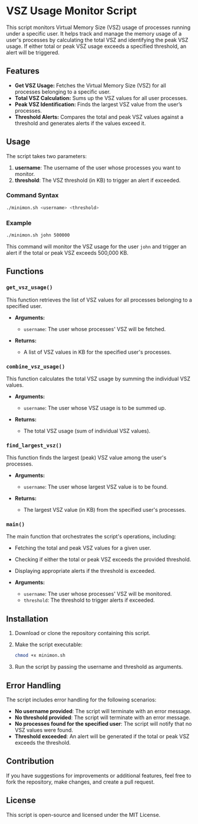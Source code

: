 # VSZ Usage Monitor Script

This script monitors Virtual Memory Size (VSZ) usage of processes running under a specific user. It helps track and manage the memory usage of a user's processes by calculating the total VSZ and identifying the peak VSZ usage. If either total or peak VSZ usage exceeds a specified threshold, an alert will be triggered.

## Features

- **Get VSZ Usage:** Fetches the Virtual Memory Size (VSZ) for all processes belonging to a specific user.
- **Total VSZ Calculation:** Sums up the VSZ values for all user processes.
- **Peak VSZ Identification:** Finds the largest VSZ value from the user’s processes.
- **Threshold Alerts:** Compares the total and peak VSZ values against a threshold and generates alerts if the values exceed it.

## Usage

The script takes two parameters:

1. **username**: The username of the user whose processes you want to monitor.
2. **threshold**: The VSZ threshold (in KB) to trigger an alert if exceeded.

### Command Syntax

```bash
./minimon.sh <username> <threshold>
```

### Example

```bash
./minimon.sh john 500000
```

This command will monitor the VSZ usage for the user `john` and trigger an alert if the total or peak VSZ exceeds 500,000 KB.

## Functions

### `get_vsz_usage()`

This function retrieves the list of VSZ values for all processes belonging to a specified user.

- **Arguments:**
  - `username`: The user whose processes' VSZ will be fetched.
  
- **Returns:**
  - A list of VSZ values in KB for the specified user's processes.

### `combine_vsz_usage()`

This function calculates the total VSZ usage by summing the individual VSZ values.

- **Arguments:**
  - `username`: The user whose VSZ usage is to be summed up.

- **Returns:**
  - The total VSZ usage (sum of individual VSZ values).

### `find_largest_vsz()`

This function finds the largest (peak) VSZ value among the user's processes.

- **Arguments:**
  - `username`: The user whose largest VSZ value is to be found.

- **Returns:**
  - The largest VSZ value (in KB) from the specified user's processes.

### `main()`

The main function that orchestrates the script's operations, including:

- Fetching the total and peak VSZ values for a given user.
- Checking if either the total or peak VSZ exceeds the provided threshold.
- Displaying appropriate alerts if the threshold is exceeded.

- **Arguments:**
  - `username`: The user whose processes' VSZ will be monitored.
  - `threshold`: The threshold to trigger alerts if exceeded.

## Installation

1. Download or clone the repository containing this script.
2. Make the script executable:

   ```bash
   chmod +x minimon.sh
   ```

3. Run the script by passing the username and threshold as arguments.

## Error Handling

The script includes error handling for the following scenarios:

- **No username provided**: The script will terminate with an error message.
- **No threshold provided**: The script will terminate with an error message.
- **No processes found for the specified user**: The script will notify that no VSZ values were found.
- **Threshold exceeded**: An alert will be generated if the total or peak VSZ exceeds the threshold.

## Contribution

If you have suggestions for improvements or additional features, feel free to fork the repository, make changes, and create a pull request.

## License

This script is open-source and licensed under the MIT License.
